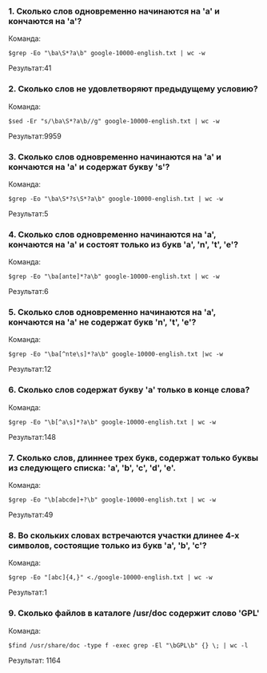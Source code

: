 ### 1. Сколько слов одновременно начинаются на 'a' и кончаются на 'a'?

Команда:

```
$grep -Eo "\ba\S*?a\b" google-10000-english.txt | wc -w
```

Результат:41

### 2. Сколько слов не удовлетворяют предыдущему условию?

Команда:

```
$sed -Er "s/\ba\S*?a\b//g" google-10000-english.txt | wc -w
```

Результат:9959

### 3. Сколько слов одновременно начинаются на 'a' и кончаются на 'a' и содержат букву 's'?

Команда:

```
$grep -Eo "\ba\S*?s\S*?a\b" google-10000-english.txt | wc -w
```

Результат:5

### 4. Сколько слов одновременно начинаются на 'a', кончаются на 'a' и состоят только из букв 'a', 'n', 't', 'e'?

Команда:

```
$grep -Eo "\ba[ante]*?a\b" google-10000-english.txt | wc -w
```

Результат:6

### 5. Сколько слов одновременно начинаются на 'a', кончаются на 'a' не содержат букв 'n', 't', 'e'?

Команда:

```
$grep -Eo "\ba[^nte\s]*?a\b" google-10000-english.txt |wc -w
```

Результат:12

### 6. Сколько слов содержат букву 'a' только в конце слова?

Команда:

```
$grep -Eo "\b[^a\s]*?a\b" google-10000-english.txt | wc -w
```

Результат:148

### 7. Сколько слов, длиннее трех букв, содержат только буквы из следующего списка: 'a', 'b', 'c', 'd', 'e'.

Команда:

```
$grep -Eo "\b[abcde]+?\b" google-10000-english.txt | wc -w
```

Результат:49

### 8. Во скольких словах встречаются участки длинее 4-х символов, состоящие только из букв 'a', 'b', 'c'?

Команда:

```
$grep -Eo "[abc]{4,}" <./google-10000-english.txt | wc -w
```

Результат:1

### 9. Сколько файлов в каталоге /usr/doc содержит слово 'GPL'

Команда:


```
$find /usr/share/doc -type f -exec grep -El "\bGPL\b" {} \; | wc -l
```

Результат: 1164
